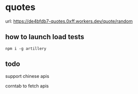 # quotes

url: https://de4bfdb7-quotes.0xff.workers.dev/quote/random

## how to launch load tests

`npm i -g artillery`

## todo

support chinese apis

corntab to fetch apis



